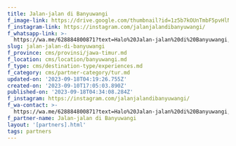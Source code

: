 ```yaml
---
title: Jalan-jalan di Banyuwangi
f_image-link: https://drive.google.com/thumbnail?id=1z5b7kOUnTmbF5pvHlN1VGTgnfvnoxwpn
f_instagram-link: https://instagram.com/jalanjalandibanyuwangi/
f_whatsapp-link: >-
  https://wa.me/628884800871?text=Halo%20Jalan-jalan%20di%20Banyuwangi,%20saya%20dapat%20info%20dari%20@loocale.id%20dan%20punya%20pertanyaan
slug: jalan-jalan-di-banyuwangi
f_province: cms/provinsi/jawa-timur.md
f_location: cms/location/banyuwangi.md
f_type: cms/destination-type/experiences.md
f_category: cms/partner-category/tur.md
updated-on: '2023-09-18T04:19:26.755Z'
created-on: '2023-09-10T17:05:03.890Z'
published-on: '2023-09-18T04:34:08.284Z'
f_instagram: https://instagram.com/jalanjalandibanyuwangi/
f_wa-contact: >-
  https://wa.me/628884800871?text=Halo%20Jalan-jalan%20di%20Banyuwangi,%20saya%20dapat%20info%20dari%20@loocale.id%20dan%20punya%20pertanyaan
f_partner-name: Jalan-jalan di Banyuwangi
layout: '[partners].html'
tags: partners
---
```



